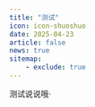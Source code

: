 ```yaml
---
title: "测试"
icon: icon-shuoshuo
date: 2025-04-23
article: false
news: true
sitemap:
    - exclude: true
---
```

测试说说哦·